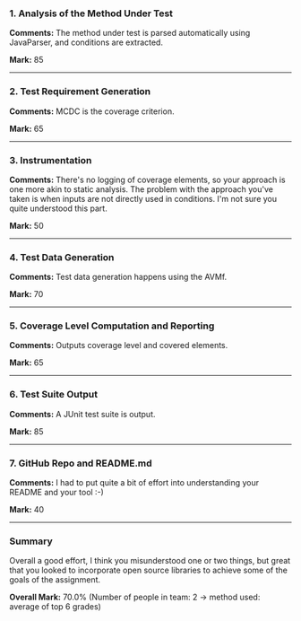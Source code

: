### 1. Analysis of the Method Under Test

__Comments:__ The method under test is parsed automatically using JavaParser,
and conditions are extracted. 

__Mark:__ 85

---

### 2. Test Requirement Generation

__Comments:__ MCDC is the coverage criterion.

__Mark:__ 65

---

### 3. Instrumentation

__Comments:__ There's no logging of coverage elements, so your approach is one more akin to static analysis. The problem with the approach you've taken is when inputs are not directly used in conditions. I'm not sure you quite understood this part. 

__Mark:__ 50

---

### 4. Test Data Generation

__Comments:__ Test data generation happens using the AVMf. 

__Mark:__ 70

---

### 5. Coverage Level Computation and Reporting

__Comments:__ Outputs coverage level and covered elements. 

__Mark:__ 65

---

### 6. Test Suite Output

__Comments:__ A JUnit test suite is output. 

__Mark:__ 85

---

### 7. GitHub Repo and README.md

__Comments:__ I had to put quite a bit of effort into understanding your README and your tool :-) 

__Mark:__ 40

---

### Summary

Overall a good effort, I think you misunderstood one or two things, but great that you looked to incorporate open source libraries to achieve some of the goals of the assignment. 

__Overall Mark:__ 70.0% (Number of people in team: 2 -> method used: average of top 6 grades)